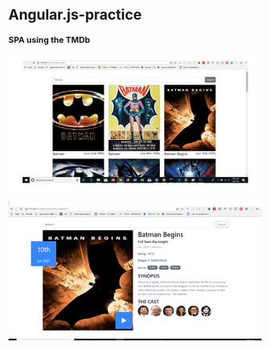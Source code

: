 # Angular.js-practice


### SPA using the TMDb

![alt text](/assets/images/movie-app-home-1.png)

![alt text](/assets/images/movie-app-details-1.png)
